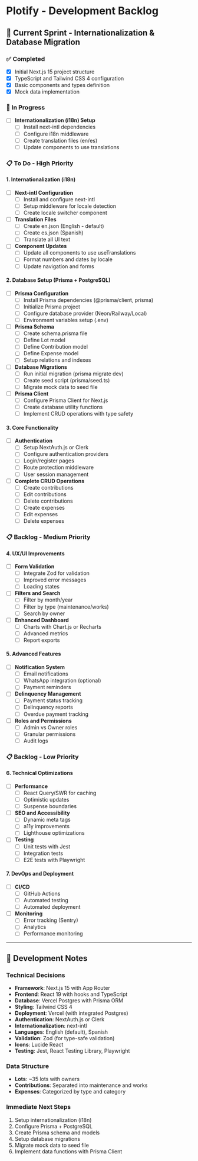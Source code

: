 # Plotify - Development Backlog

## 🚀 Current Sprint - Internationalization & Database Migration

### ✅ Completed

- [x] Initial Next.js 15 project structure
- [x] TypeScript and Tailwind CSS 4 configuration
- [x] Basic components and types definition
- [x] Mock data implementation

### 🔄 In Progress

- [ ] **Internationalization (i18n) Setup**
  - [ ] Install next-intl dependencies
  - [ ] Configure i18n middleware
  - [ ] Create translation files (en/es)
  - [ ] Update components to use translations

### 📋 To Do - High Priority

#### 1. Internationalization (i18n)

- [ ] **Next-intl Configuration**
  - [ ] Install and configure next-intl
  - [ ] Setup middleware for locale detection
  - [ ] Create locale switcher component
- [ ] **Translation Files**
  - [ ] Create en.json (English - default)
  - [ ] Create es.json (Spanish)
  - [ ] Translate all UI text
- [ ] **Component Updates**
  - [ ] Update all components to use useTranslations
  - [ ] Format numbers and dates by locale
  - [ ] Update navigation and forms

#### 2. Database Setup (Prisma + PostgreSQL)

- [ ] **Prisma Configuration**
  - [ ] Install Prisma dependencies (@prisma/client, prisma)
  - [ ] Initialize Prisma project
  - [ ] Configure database provider (Neon/Railway/Local)
  - [ ] Environment variables setup (.env)
- [ ] **Prisma Schema**
  - [ ] Create schema.prisma file
  - [ ] Define Lot model
  - [ ] Define Contribution model
  - [ ] Define Expense model
  - [ ] Setup relations and indexes
- [ ] **Database Migrations**
  - [ ] Run initial migration (prisma migrate dev)
  - [ ] Create seed script (prisma/seed.ts)
  - [ ] Migrate mock data to seed file
- [ ] **Prisma Client**
  - [ ] Configure Prisma Client for Next.js
  - [ ] Create database utility functions
  - [ ] Implement CRUD operations with type safety

#### 3. Core Functionality

- [ ] **Authentication**
  - [ ] Setup NextAuth.js or Clerk
  - [ ] Configure authentication providers
  - [ ] Login/register pages
  - [ ] Route protection middleware
  - [ ] User session management
- [ ] **Complete CRUD Operations**
  - [ ] Create contributions
  - [ ] Edit contributions
  - [ ] Delete contributions
  - [ ] Create expenses
  - [ ] Edit expenses
  - [ ] Delete expenses

### 📋 Backlog - Medium Priority

#### 4. UX/UI Improvements

- [ ] **Form Validation**
  - [ ] Integrate Zod for validation
  - [ ] Improved error messages
  - [ ] Loading states
- [ ] **Filters and Search**
  - [ ] Filter by month/year
  - [ ] Filter by type (maintenance/works)
  - [ ] Search by owner
- [ ] **Enhanced Dashboard**
  - [ ] Charts with Chart.js or Recharts
  - [ ] Advanced metrics
  - [ ] Report exports

#### 5. Advanced Features

- [ ] **Notification System**
  - [ ] Email notifications
  - [ ] WhatsApp integration (optional)
  - [ ] Payment reminders
- [ ] **Delinquency Management**
  - [ ] Payment status tracking
  - [ ] Delinquency reports
  - [ ] Overdue payment tracking
- [ ] **Roles and Permissions**
  - [ ] Admin vs Owner roles
  - [ ] Granular permissions
  - [ ] Audit logs

### 📋 Backlog - Low Priority

#### 6. Technical Optimizations

- [ ] **Performance**
  - [ ] React Query/SWR for caching
  - [ ] Optimistic updates
  - [ ] Suspense boundaries
- [ ] **SEO and Accessibility**
  - [ ] Dynamic meta tags
  - [ ] a11y improvements
  - [ ] Lighthouse optimizations
- [ ] **Testing**
  - [ ] Unit tests with Jest
  - [ ] Integration tests
  - [ ] E2E tests with Playwright

#### 7. DevOps and Deployment

- [ ] **CI/CD**
  - [ ] GitHub Actions
  - [ ] Automated testing
  - [ ] Automated deployment
- [ ] **Monitoring**
  - [ ] Error tracking (Sentry)
  - [ ] Analytics
  - [ ] Performance monitoring

---

## 📝 Development Notes

### Technical Decisions

- **Framework**: Next.js 15 with App Router
- **Frontend**: React 19 with hooks and TypeScript
- **Database**: Vercel Postgres with Prisma ORM
- **Styling**: Tailwind CSS 4
- **Deployment**: Vercel (with integrated Postgres)
- **Authentication**: NextAuth.js or Clerk
- **Internationalization**: next-intl
- **Languages**: English (default), Spanish
- **Validation**: Zod (for type-safe validation)
- **Icons**: Lucide React
- **Testing**: Jest, React Testing Library, Playwright

### Data Structure

- **Lots**: ~35 lots with owners
- **Contributions**: Separated into maintenance and works
- **Expenses**: Categorized by type and category

### Immediate Next Steps

1. Setup internationalization (i18n)
2. Configure Prisma + PostgreSQL
3. Create Prisma schema and models
4. Setup database migrations
5. Migrate mock data to seed file
6. Implement data functions with Prisma Client
